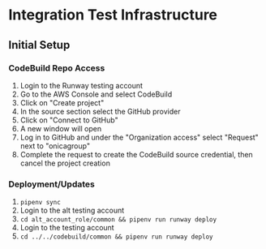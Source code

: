 # Integration Test Infrastructure

## Initial Setup

### CodeBuild Repo Access

1. Login to the Runway testing account
2. Go to the AWS Console and select CodeBuild
3. Click on "Create project"
4. In the source section select the GitHub provider
5. Click on "Connect to GitHub"
6. A new window will open
7. Log in to GitHub and under the "Organization access" select "Request" next to "onicagroup"
8. Complete the request to create the CodeBuild source credential, then cancel the project creation

### Deployment/Updates

1. `pipenv sync`
2. Login to the alt testing account
3. `cd alt_account_role/common && pipenv run runway deploy`
4. Login to the testing account
5. `cd ../../codebuild/common && pipenv run runway deploy`

